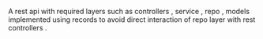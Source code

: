 A rest api with required layers such as controllers , service , repo , models implemented using records to avoid direct interaction of repo layer with rest controllers .
